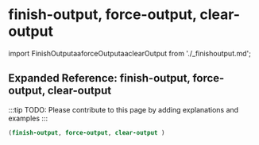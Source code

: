 # finish-output, force-output, clear-output

import FinishOutputaaforceOutputaaclearOutput from './_finishoutput.md';

<FinishOutputaaforceOutputaaclearOutput />

## Expanded Reference: finish-output, force-output, clear-output

:::tip
TODO: Please contribute to this page by adding explanations and examples
:::

```lisp
(finish-output, force-output, clear-output )
```
